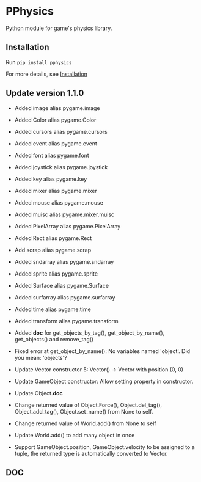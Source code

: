 # PPhysics
 Python module for game's physics library.

## Installation
Run ```pip install pphysics```

For more details, see [Installation](https://google.com)

## Update version 1.1.0
* Added image alias pygame.image

* Added Color alias pygame.Color

* Added cursors alias pygame.cursors

* Added event alias pygame.event

* Added font alias pygame.font

* Added joystick alias pygame.joystick

* Added key alias pygame.key

* Added mixer alias pygame.mixer

* Added mouse alias pygame.mouse

* Added muisc alias pygame.mixer.muisc

* Added PixelArray alias pygame.PixelArray

* Added Rect alias pygame.Rect

* Add scrap alias pygame.scrap

* Added sndarray alias pygame.sndarray

* Added sprite alias pygame.sprite

* Added Surface alias pygame.Surface

* Added surfarray alias pygame.surfarray

* Added time alias pygame.time

* Added transform alias pygame.transform

* Added __doc__ for get_objects_by_tag(), get_object_by_name(), get_objects() and remove_tag()

* Fixed error at get_object_by_name(): No variables named 'object'. Did you mean: 'objects'?

* Update Vector constructor 5: Vector() -> Vector with position (0, 0)

* Update GameObject constructor: Allow setting property in constructor.

* Update Object.__doc__

* Change returned value of Object.Force(), Object.del_tag(), Object.add_tag(), Object.set_name() from None to self.

* Change returned value of World.add() from None to self

* Update World.add() to add many object in once

* Support GameObject.position, GameObject.velocity to be assigned to a tuple, the returned type is automatically converted to Vector.

## DOC

















